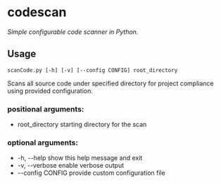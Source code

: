 # codescan
_Simple configurable code scanner in Python._


## Usage

```
scanCode.py [-h] [-v] [--config CONFIG] root_directory
```

Scans all source code under specified directory for project compliance using
provided configuration.

### positional arguments:
 * root_directory   starting directory for the scan

### optional arguments:  
 * -h, --help       show this help message and exit  
 * -v, --verbose    enable verbose output  
 * --config CONFIG  provide custom configuration file  
